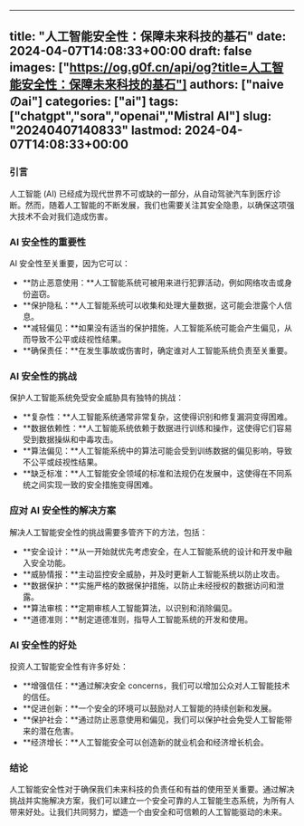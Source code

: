 
---
title: "人工智能安全性：保障未来科技的基石"
date: 2024-04-07T14:08:33+00:00
draft: false
images: ["https://og.g0f.cn/api/og?title=人工智能安全性：保障未来科技的基石"]
authors: ["naiveのai"]
categories: ["ai"]
tags: ["chatgpt","sora","openai","Mistral AI"]
slug: "20240407140833"
lastmod: 2024-04-07T14:08:33+00:00
---
### 引言

人工智能 (AI) 已经成为现代世界不可或缺的一部分，从自动驾驶汽车到医疗诊断。然而，随着人工智能的不断发展，我们也需要关注其安全隐患，以确保这项强大技术不会对我们造成伤害。

### AI 安全性的重要性

AI 安全性至关重要，因为它可以：

* **防止恶意使用：**人工智能系统可被用来进行犯罪活动，例如网络攻击或身份盗窃。
* **保护隐私：**人工智能系统可以收集和处理大量数据，这可能会泄露个人信息。
* **减轻偏见：**如果没有适当的保护措施，人工智能系统可能会产生偏见，从而导致不公平或歧视性结果。
* **确保责任：**在发生事故或伤害时，确定谁对人工智能系统负责至关重要。

### AI 安全性的挑战

保护人工智能系统免受安全威胁具有独特的挑战：

* **复杂性：**人工智能系统通常非常复杂，这使得识别和修复漏洞变得困难。
* **数据依赖性：**人工智能系统依赖于数据进行训练和操作，这使得它们容易受到数据操纵和中毒攻击。
* **算法偏见：**人工智能系统中的算法可能会受到训练数据的偏见影响，导致不公平或歧视性结果。
* **缺乏标准：**人工智能安全领域的标准和法规仍在发展中，这使得在不同系统之间实现一致的安全措施变得困难。

### 应对 AI 安全性的解决方案

解决人工智能安全性的挑战需要多管齐下的方法，包括：

* **安全设计：**从一开始就优先考虑安全，在人工智能系统的设计和开发中融入安全功能。
* **威胁情报：**主动监控安全威胁，并及时更新人工智能系统以防止攻击。
* **数据保护：**实施严格的数据保护措施，以防止未经授权的数据访问和泄露。
* **算法审核：**定期审核人工智能算法，以识别和消除偏见。
* **道德准则：**制定道德准则，指导人工智能系统的开发和使用。

### AI 安全性的好处

投资人工智能安全性有许多好处：

* **增强信任：**通过解决安全 concerns，我们可以增加公众对人工智能技术的信任。
* **促进创新：**一个安全的环境可以鼓励对人工智能的持续创新和发展。
* **保护社会：**通过防止恶意使用和偏见，我们可以保护社会免受人工智能带来的潜在危害。
* **经济增长：**人工智能安全可以创造新的就业机会和经济增长机会。

### 结论

人工智能安全性对于确保我们未来科技的负责任和有益的使用至关重要。通过解决挑战并实施解决方案，我们可以建立一个安全可靠的人工智能生态系统，为所有人带来好处。让我们共同努力，塑造一个由安全和可信赖的人工智能驱动的未来。